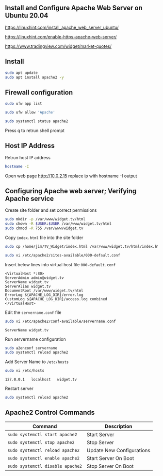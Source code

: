 ## Install and Configure Apache Web Server on Ubuntu 20.04

https://linuxhint.com/install_apache_web_server_ubuntu/

https://linuxhint.com/enable-https-apache-web-server/

https://www.tradingview.com/widget/market-quotes/

## Install

```bash
sudo apt update
sudo apt install apache2 -y
```

## Firewall configuration

```bash
sudo ufw app list
```

```bash
sudo ufw allow 'Apache'
```

```bash
sudo systemctl status apache2 
```

Press q to retrun shell prompt

## Host IP Address

Retrun host IP address
```bash
hostname -I
```

Open web page http://10.0.2.15 replace ip with hostname -I output

## Configuring Apache web server; Verifying Apache service

Create site folder and set correct permissions

```bash
sudo mkdir -p /var/www/widget.tv/html
sudo chown -R $USER:$USER /var/www/widget.tv/html
sudo chmod -R 755 /var/www/widget.tv
```

Copy `index.html` file into the site folder

```bash
sudo cp /home/jim/TV_Widget/index.html /var/www/widget.tv/html/index.html
```

```bash
sudo vi /etc/apache2/sites-available/000-default.conf
```

Insert below lines into virtual host file `000-default.conf`

```vim
<VirtualHost *:80>
ServerAdmin admin@widget.tv
ServerName widget.tv
ServerAlias widget.tv
DocumentRoot /var/www/widget.tv/html
ErrorLog ${APACHE_LOG_DIR}/error.log
CustomLog ${APACHE_LOG_DIR}/access.log combined
</VirtualHost>
```
Edit the `servername.conf` file

```bash
sudo vi /etc/apache2/conf-available/servername.conf
```

```vim
ServerName widget.tv
```
Run servername configuration 

```bash
sudo a2enconf servername
sudo systemctl reload apache2
```

Add Server Name to `/etc/hosts`

```bash
sudo vi /etc/hosts
```

```vim
127.0.0.1   localhost   widget.tv
```

Restart server

```bash
sudo systemctl reload apache2
```

## Apache2 Control Commands

| Command | Description |
| ------- | ----------- |
|`sudo systemctl start apache2 ` | Start Server |
|`sudo systemctl stop apache2` | Stop Server |
|`sudo systemctl reload apache2` | Update New Configurations |
|`sudo systemctl enable apache2` | Start Server On Boot |
|`sudo systemctl disable apache2` | Stop Server On Boot |


